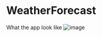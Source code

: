 # WeatherForecast
What the app look like
![image](https://user-images.githubusercontent.com/54258059/102349643-3afad380-3fd6-11eb-8588-7d13430eacc4.png)

